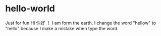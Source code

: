 # hello-world
Just for fun
Hi 你好 ！
I am form the earth.
I change the word "hellow" to "hello" because I make a mistake when type the word.

